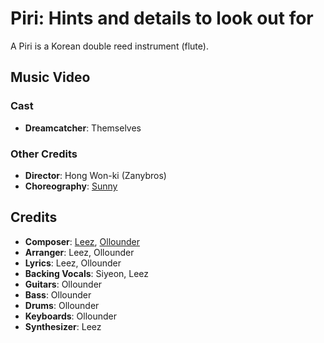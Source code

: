 # Piri: Hints and details to look out for

A Piri is a Korean double reed instrument (flute).

## Music Video

### Cast

* **Dreamcatcher**: Themselves

### Other Credits

* **Director**: Hong Won-ki (Zanybros)
* **Choreography**: [Sunny](https://www.instagram.com/switch_sunnyc/)

## Credits

* **Composer**: [Leez](https://www.discogs.com/artist/6450670-Leez-2), [Ollounder](https://www.discogs.com/artist/6450665-Ollounder)
* **Arranger**: Leez, Ollounder
* **Lyrics**: Leez, Ollounder
* **Backing Vocals**: Siyeon, Leez
* **Guitars**: Ollounder
* **Bass**: Ollounder
* **Drums**: Ollounder
* **Keyboards**: Ollounder
* **Synthesizer**: Leez
